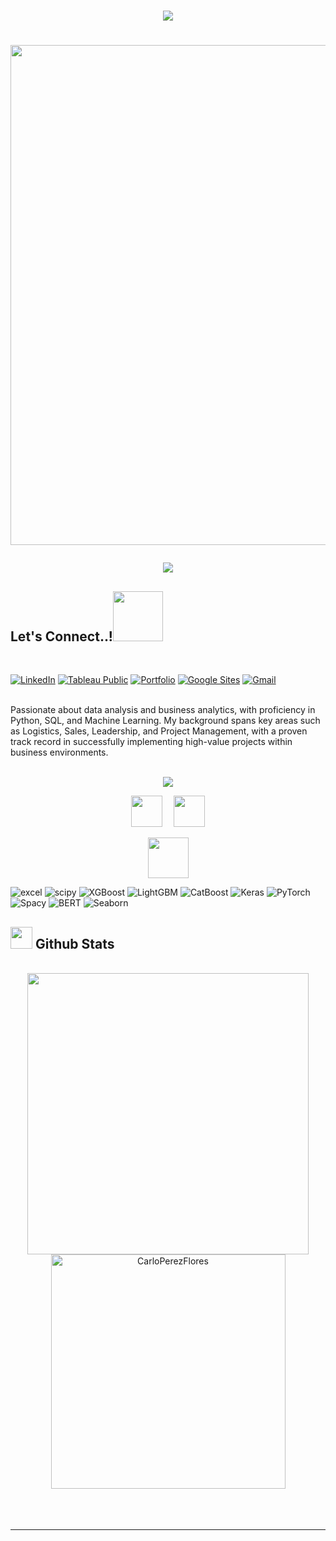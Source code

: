 <h1 align="center">
    <img src="https://readme-typing-svg.herokuapp.com/?font=Righteous&size=35&center=true&vCenter=true&width=500&height=70&duration=4000&lines=Hello!+👋;+I'm+interested+in+data+science!;&color=royalblue" />
</h1>

<h1 align="center">


<img decoding="async" src="https://media.licdn.com/dms/image/D5616AQHOitTWzQGYCQ/profile-displaybackgroundimage-shrink_350_1400/0/1718943840772?e=1724284800&v=beta&t=_xv_XMpS8oKv4GzRRlvK2Mx2hg-CLCwMZtEzAO-X0Es" width="800"/>
    
![](https://komarev.com/ghpvc/?username=CarloPerezFlores&color=blueviolet&style=flat-square)
</h1>

## <b> Let's Connect..!</b><img src="https://github.com/CarloPerezFlores/CarloPerezFlores/raw/main/assets/mdImages/handshake.gif" width ="80">
<br>

  

[![LinkedIn](https://img.shields.io/badge/LinkedIn-Carlo_Perez-0077B5?style=for-the-badge&logo=linkedin&logoColor=white&labelColor=101010)](https://www.linkedin.com/in/carlobperezf)
[![Tableau Public](https://img.shields.io/badge/Tableau-Public-E97627?style=for-the-badge&logo=tableau&logoColor=white&labelColor=101010)](https://public.tableau.com/app/profile/carlo.perez1099)
[![Portfolio](https://img.shields.io/badge/PORTFOLIO-CARLOBENITOPEREZFLORES-729672926432985098?style=for-the-badge&logo=Googlesites&logoColor=white&labelColor=101010&color=6a0dad)](https://sites.google.com/view/power-bi-hr-data-analytics/p%C3%A1gina-principal)
[![Google Sites](https://img.shields.io/badge/Google_Sites-Carlo_Benito_Perez_Flores-%23FFA500.svg?style=for-the-badge&logo=googlesites&logoColor=white&labelColor=101010)](https://sites.google.com/view/powerbi-sales-analysis/p%C3%A1gina-principal)
[![Gmail](https://img.shields.io/badge/gmail%3A-CARLOBENITOPEREZFLORES-%23000000?style=for-the-badge&logo=gmail&logoColor=white)](mailto:carlobenitoperezflores@gmail.com)



<br>
Passionate about data analysis and business analytics, with proficiency in Python, SQL, and Machine Learning. My background spans key areas such as Logistics, Sales, Leadership, and Project Management, with a proven track record in successfully implementing high-value projects within business environments.
<br><br>

<p align="center">

<p align="center">
  <a href="https://skillicons.dev">
    <img src="https://skillicons.dev/icons?i=py,sklearn,tensorflow,github,r,js,html,css,vscode,discord" />
  </a>
</p>
<p align="center">
<code> <img height="50" src="https://upload.wikimedia.org/wikipedia/commons/thumb/e/ed/Pandas_logo.svg/768px-Pandas_logo.svg.png"> </code>
<code> <img height="50" src="https://www.vectorlogo.zone/logos/numpy/numpy-ar21.svg"> </code>
<td align="center" width="20%">
<p align="center">
<img height=65px src="https://i0.wp.com/www.complexsql.com/wp-content/uploads/2017/01/sql-logo.jpg?ssl=1"> 








<div id="header" align="left">
    <img decoding="async" src="https://img.shields.io/badge/Microsoft_Excel-217346?style=for-the-badge&logo=microsoft-excel&logoColor=white" alt="excel"/>
    <img decoding="async" src="https://img.shields.io/badge/scipy-green?style=for-the-badge&logo=scipy&logoColor=white" alt="scipy"/>
    <img decoding="async" src="https://img.shields.io/badge/XGBoost-5391FE?style=for-the-badge&logo=xgboost&logoColor=white" alt="XGBoost"/>
    <img decoding="async" src="https://img.shields.io/badge/LightGBM-00AEEF?style=for-the-badge&logo=lightbulb&logoColor=white" alt="LightGBM"/>
    <img decoding="async" src="https://img.shields.io/badge/CatBoost-2F74C0?style=for-the-badge&logo=cat&logoColor=white" alt="CatBoost"/>
    <img decoding="async" src="https://img.shields.io/badge/Keras-D00000?style=for-the-badge&logo=keras&logoColor=white" alt="Keras"/>
    <img decoding="async" src="https://img.shields.io/badge/PyTorch-EE4C2C?style=for-the-badge&logo=pytorch&logoColor=white" alt="PyTorch"/>
    <img decoding="async" src="https://img.shields.io/badge/Spacy-09AFC7?style=for-the-badge&logo=spacy&logoColor=white" alt="Spacy"/>
    <img decoding="async" src="https://img.shields.io/badge/BERT-F9A03C?style=for-the-badge&logo=transformers&logoColor=white" alt="BERT"/>
    <img decoding="async" src="https://img.shields.io/badge/Seaborn-3776AB?style=for-the-badge&logo=python&logoColor=white" alt="Seaborn"/>
   
</div>


## <img src="https://media.giphy.com/media/iY8CRBdQXODJSCERIr/giphy.gif" width="35"><b> Github Stats </b>
<br>

<div align="center">

<a href="https://github.com/CarloPerezFlores">
  <img src="https://github-readme-stats.vercel.app/api?username=CarloPerezFlores&include_all_commits=true&count_private=true&show_icons=true&line_height=20&title_color=7A7ADB&icon_color=2234AE&text_color=D3D3D3&bg_color=0,000000,130F40" width="450"/>
  <img src="https://github-readme-stats.vercel.app/api/top-langs?username=CarloPerezFlores&show_icons=true&locale=en&layout=compact&line_height=20&title_color=7A7ADB&icon_color=2234AE&text_color=D3D3D3&bg_color=0,000000,130F40" width="375"  alt="CarloPerezFlores"/>

</a>
</div>

<br>
<br>
<br>
<hr/>
<div align="center">

